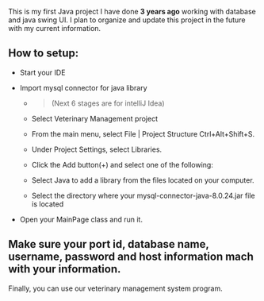 This is my first Java project I have done **3 years ago** working with database and java swing UI. I plan to organize and update this project in the future with my current information.

## How to setup:

- Start your IDE

- Import mysql connector for java library

  - > (Next 6 stages are for intelliJ Idea)

  - Select Veterinary Management project

  - From the main menu, select File | Project Structure Ctrl+Alt+Shift+S.

  - Under Project Settings, select Libraries.

  - Click the Add button(+) and select one of the following:

  - Select Java to add a library from the files located on your computer.

  - Select the directory where your mysql-connector-java-8.0.24.jar file is located

- Open your MainPage class and run it.

## Make sure your port id, database name, username, password and host information mach with your information.

Finally, you can use our veterinary management system program.
